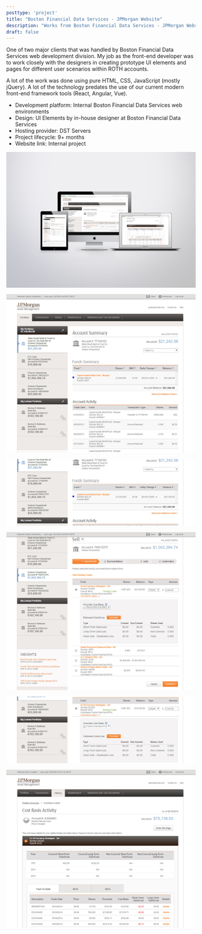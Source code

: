 ```yaml
---
posttype: 'project'
title: "Boston Financial Data Services - JPMorgan Website"
description: "Works from Boston Financial Data Services - JPMorgan Website"
draft: false
---
```


One of two major clients that was handled by Boston Financial Data Services web development division. My job as the front-end developer was to work closely with the designers in creating prototype UI elements and pages for different user scenarios within ROTH accounts.

A lot of the work was done using pure HTML, CSS, JavaScript (mostly jQuery). A lot of the technology predates the use of our current modern front-end framework tools (React, Angular, Vue).

- Development platform: Internal Boston Financial Data Services web environments  
- Design: UI Elements by in-house designer at Boston Financial Data Services  
- Hosting provider: DST Servers  
- Project lifecycle: 9+ months  
- Website link: Internal project  

![Boston Financial - JPMorgan Device Set](../../../assets/portfolio/bfds/feature/jpm/full-bfds-jpm-set.png)

![Boston Financial - JPMorgan Account Summary](../../../assets/portfolio/bfds/feature/jpm/full-bfds-jpm-page1.png)

![Boston Financial - JPMorgan Funds Summary](../../../assets/portfolio/bfds/feature/jpm/full-bfds-jpm-page2.png)

![Boston Financial - JPMorgan Sell Funds Page](../../../assets/portfolio/bfds/feature/jpm/full-bfds-jpm-page3.png)

![Boston Financial - JPMorgan Gain/Loss Estimates Page](../../../assets/portfolio/bfds/feature/jpm/full-bfds-jpm-page4.png)

![Boston Financial - JPMorgan Cost Basis Activity](../../../assets/portfolio/bfds/feature/jpm/full-bfds-jpm-page5.png)
